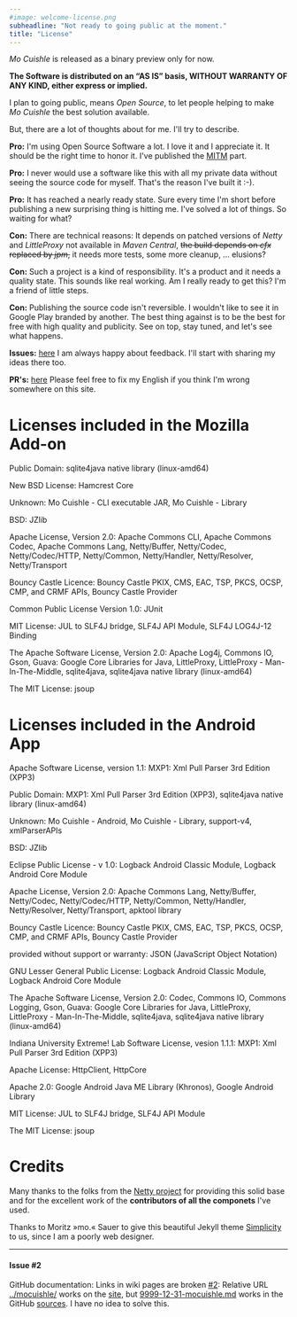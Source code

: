 ```yaml
---
#image: welcome-license.png
subheadline: "Not ready to going public at the moment."
title: "License"
---
```


*Mo Cuishle* is released as a binary preview only for now. 

**The Software is distributed on an “AS IS” basis, WITHOUT WARRANTY OF ANY KIND, 
either express or implied.**
<!--more-->

I plan to going public, means *Open Source*, to let people helping to make 
*Mo Cuishle* the best solution available. 

But, there are a lot of thoughts about for me. I'll try to describe. 

**Pro:** I'm using Open Source Software a lot. I love it and I appreciate it. It 
should be the right time to honor it. I've published the 
[MITM](https://github.com/ganskef/LittleProxy-mitm) part. 

**Pro:** I never would use a software like this with all my private data without 
seeing the source code for myself. That's the reason I've built it :-).

**Pro:** It has reached a nearly ready state. Sure every time I'm short before 
publishing a new surprising thing is hitting me. I've solved a lot of things. 
So waiting for what?

**Con:** There are technical reasons: It depends on patched versions of *Netty* 
and *LittleProxy* not available in *Maven Central*, <strike>the build depends on
<i>cfx</i> replaced by <i>jpm</i>,</strike> it needs more tests, some more 
cleanup, ... elusions?

**Con:** Such a project is a kind of responsibility. It's a product and it needs a 
quality state. This sounds like real working. Am I really ready to get this? 
I'm a friend of little steps. 

**Con:** Publishing the source code isn't reversible. I wouldn't like to see it 
in Google Play branded by another. The best thing against is to be the best for 
free with high quality and publicity. See on top, stay tuned, and let's see what 
happens. 

**Issues:** [here](https://github.com/ganskef/MoCuishle/issues) I am always 
happy about feedback. I'll start with sharing my ideas there too. 

**PR's:** [here](https://github.com/ganskef/MoCuishle/pulls) Please feel free to 
fix my English if you think I'm wrong somewhere on this site. 

# Licenses included in the Mozilla Add-on

Public Domain: sqlite4java native library (linux-amd64)

New BSD License: Hamcrest Core

Unknown: Mo Cuishle - CLI executable JAR, Mo Cuishle - Library

BSD: JZlib

Apache License, Version 2.0: Apache Commons CLI, Apache Commons Codec, Apache Commons Lang, Netty/Buffer, Netty/Codec, Netty/Codec/HTTP, Netty/Common, Netty/Handler, Netty/Resolver, Netty/Transport

Bouncy Castle Licence: Bouncy Castle PKIX, CMS, EAC, TSP, PKCS, OCSP, CMP, and CRMF APIs, Bouncy Castle Provider

Common Public License Version 1.0: JUnit

MIT License: JUL to SLF4J bridge, SLF4J API Module, SLF4J LOG4J-12 Binding

The Apache Software License, Version 2.0: Apache Log4j, Commons IO, Gson, Guava: Google Core Libraries for Java, LittleProxy, LittleProxy - Man-In-The-Middle, sqlite4java, sqlite4java native library (linux-amd64)

The MIT License: jsoup

# Licenses included in the Android App

Apache Software License, version 1.1: MXP1: Xml Pull Parser 3rd Edition (XPP3)

Public Domain: MXP1: Xml Pull Parser 3rd Edition (XPP3), sqlite4java native library (linux-amd64)

Unknown: Mo Cuishle - Android, Mo Cuishle - Library, support-v4, xmlParserAPIs

BSD: JZlib

Eclipse Public License - v 1.0: Logback Android Classic Module, Logback Android Core Module

Apache License, Version 2.0: Apache Commons Lang, Netty/Buffer, Netty/Codec, Netty/Codec/HTTP, Netty/Common, Netty/Handler, Netty/Resolver, Netty/Transport, apktool library

Bouncy Castle Licence: Bouncy Castle PKIX, CMS, EAC, TSP, PKCS, OCSP, CMP, and CRMF APIs, Bouncy Castle Provider

provided without support or warranty: JSON (JavaScript Object Notation)

GNU Lesser General Public License: Logback Android Classic Module, Logback Android Core Module

The Apache Software License, Version 2.0: Codec, Commons IO, Commons Logging, Gson, Guava: Google Core Libraries for Java, LittleProxy, LittleProxy - Man-In-The-Middle, sqlite4java, sqlite4java native library (linux-amd64)

Indiana University Extreme! Lab Software License, vesion 1.1.1: MXP1: Xml Pull Parser 3rd Edition (XPP3)

Apache License: HttpClient, HttpCore

Apache 2.0: Google Android Java ME Library (Khronos), Google Android Library

MIT License: JUL to SLF4J bridge, SLF4J API Module

The MIT License: jsoup

# Credits

Many thanks to the folks from the [Netty project](http://netty.io/) for 
providing this solid base and for the excellent work of the **contributors of 
all the componets** I've used.

Thanks to Moritz »mo.« Sauer to give this beautiful Jekyll theme 
[Simplicity](http://phlow.github.io/simplicity/) to us, since I am a poorly web 
designer.

----

#### Issue #2

GitHub documentation: Links in wiki pages are broken 
[#2](https://github.com/ganskef/MoCuishle/issues/2): Relative URL 
[../mocuishle/](../mocuishle/) works on the 
[site](https://ganskef.github.io/MoCuishle/license/#issue-2), but 
[9999-12-31-mocuishle.md](9999-12-31-mocuishle.md) works in the GitHub 
[sources](https://github.com/ganskef/MoCuishle/blob/gh-pages/_posts/2016-01-16-license.md#issue-2). 
I have no idea to solve this.
